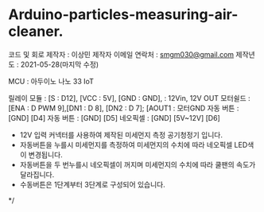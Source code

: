 # Arduino-particles-measuring-air-cleaner.
  
  코드 및 회로 제작자  : 이상민
  제작자 이메일 연락처 : smgm030@gmail.com
  제작년도           : 2021-05-28(마지막 수정)

  MCU : 아두이노 나노 33 IoT

  릴레이 모듈  : [S : D12], [VCC : 5V], [GND : GND], : 12Vin, 12V OUT
  모터쉴드     : [ENA : D PWM 9],[DN1 : D 8], [DN2 : D 7]; [AOUT1 : 모터GND
  자동 버튼    : [GND] [D4]
  자동 버튼    : [GND] [D5]
  네오픽셀     : [GND] [5V~12V] [D6] 


  * 12V 입력 커넥터를 사용하여 제작된 미세먼지 측정 공기청정기 입니다.
  * 자동버튼을 누를시 미세먼지를 측정하여 미세먼지의 수치에 따라 네오픽셀 LED색이 변경됩니다.
  * 자동버튼을 두 번누를시 네오픽셀이 꺼지며 미세먼지의 수치에 따라 쿨팬의 속도가 달라집니다.
  * 수동버튼은 1단계부터 3단계로 구성되어 있습니다.
  
  
  */


